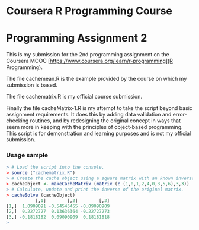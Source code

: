 # Coursera R Programming Course #
# Programming Assignment 2 #

This is my submission for the 2nd programming assignment on the Coursera MOOC [https://www.coursera.org/learn/r-programming](R Programming).

The file cachemean.R is the example provided by the course on which my submission is based.

The file cachematrix.R is my official course submission.

Finally the file cacheMatrix-1.R is my attempt to take the script beyond basic assignment requirements.  It does this by adding data validation and error-checking routines, and by redesigning the original concept in ways that seem more in keeping with the principles of object-based programming.  This script is for demonstration and learning purposes and is not my official submission.


### Usage sample
```R
> # Load the script into the console.
> source ("cachematrix.R")
> # Create the cache object using a square matrix with an known inverse.
> cacheObject <- makeCacheMatrix (matrix (c (1,0,1,2,4,0,3,5,6),3,3))
> # Calculate, update and print the inverse of the original matrix.
> cacheSolve (cacheObject)
           [,1]        [,2]        [,3]
[1,]  1.0909091 -0.54545455 -0.09090909
[2,]  0.2272727  0.13636364 -0.22727273
[3,] -0.1818182  0.09090909  0.18181818
> 
```

